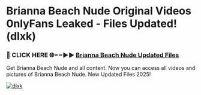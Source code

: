 # Brianna Beach Nude Original Videos 0nlyFans Leaked - Files Updated! (dlxk)

<h3>🔴 CLICK HERE 🌐==►► <a href="https://tinyurl.com/5h6xmrr3" rel="nofollow">Brianna Beach Nude Updated Files</a></h3>

Get Brianna Beach Nude and all content. Now you can access all videos and pictures of Brianna Beach Nude. New Updated Files 2025!

[![dlxk](https://i.imgur.com/KVD873Z.gif)](https://tinyurl.com/5h6xmrr3)
